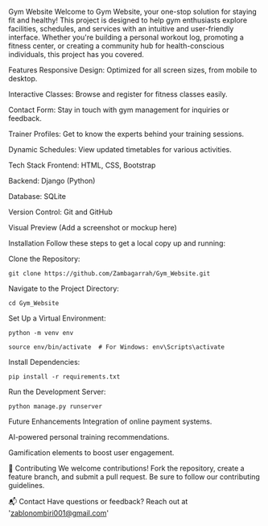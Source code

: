 Gym Website
Welcome to Gym Website, your one-stop solution for staying fit and healthy! This project is designed to help gym enthusiasts explore facilities, schedules, and services with an intuitive and user-friendly interface. Whether you're building a personal workout log, promoting a fitness center, or creating a community hub for health-conscious individuals, this project has you covered.

Features
Responsive Design: Optimized for all screen sizes, from mobile to desktop.

Interactive Classes: Browse and register for fitness classes easily.

Contact Form: Stay in touch with gym management for inquiries or feedback.

Trainer Profiles: Get to know the experts behind your training sessions.

Dynamic Schedules: View updated timetables for various activities.

 Tech Stack
Frontend: HTML, CSS, Bootstrap

Backend: Django (Python)

Database: SQLite

Version Control: Git and GitHub

 Visual Preview
(Add a screenshot or mockup here)

 Installation
Follow these steps to get a local copy up and running:

Clone the Repository:

```
git clone https://github.com/Zambagarrah/Gym_Website.git
```
Navigate to the Project Directory:

```
cd Gym_Website
```
Set Up a Virtual Environment:

```
python -m venv env
```
```
source env/bin/activate  # For Windows: env\Scripts\activate
```
Install Dependencies:

```
pip install -r requirements.txt
```
Run the Development Server:

```
python manage.py runserver
```
 Future Enhancements
Integration of online payment systems.

AI-powered personal training recommendations.

Gamification elements to boost user engagement.

🤝 Contributing
We welcome contributions! Fork the repository, create a feature branch, and submit a pull request. Be sure to follow our contributing guidelines.

📬 Contact
Have questions or feedback? Reach out at 'zablonombiri001@gmail.com'
